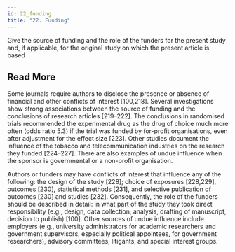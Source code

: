 ```yaml
---
id: 22_funding
title: "22. Funding"
---
```

Give the source of funding and the role of the funders for the present study and, if applicable, for the original study on which the present article is based

## Read More

Some journals require authors to disclose the presence or absence of financial and other conflicts of interest [100,218]. Several investigations show strong associations between the source of funding and the conclusions of research articles [219–222]. The conclusions in randomised trials recommended the experimental drug as the drug of choice much more often (odds ratio 5.3) if the trial was funded by for-profit organisations, even after adjustment for the effect size [223]. Other studies document the influence of the tobacco and telecommunication industries on the research they funded [224–227]. There are also examples of undue influence when the sponsor is governmental or a non-profit organisation.

Authors or funders may have conflicts of interest that influence any of the following: the design of the study [228]; choice of exposures [228,229], outcomes [230], statistical methods [231], and selective publication of outcomes [230] and studies [232]. Consequently, the role of the funders should be described in detail: in what part of the study they took direct responsibility (e.g., design, data collection, analysis, drafting of manuscript, decision to publish) [100]. Other sources of undue influence include employers (e.g., university administrators for academic researchers and government supervisors, especially political appointees, for government researchers), advisory committees, litigants, and special interest groups.